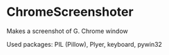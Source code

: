 # ChromeScreenshoter
Makes a screenshot of G. Chrome window

Used packages:
PIL (Pillow),
Plyer,
keyboard,
pywin32